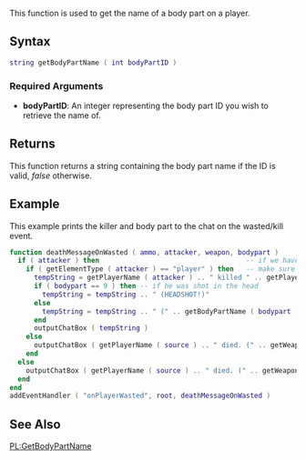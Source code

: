 This function is used to get the name of a body part on a player.

Syntax
------

``` lua
string getBodyPartName ( int bodyPartID )
```

### Required Arguments

-   **bodyPartID**: An integer representing the body part ID you wish to retrieve the name of.

Returns
-------

This function returns a string containing the body part name if the ID is valid, *false* otherwise.

Example
-------

This example prints the killer and body part to the chat on the wasted/kill event.

``` lua
function deathMessageOnWasted ( ammo, attacker, weapon, bodypart )
  if ( attacker ) then                                    -- if we have an attacker
    if ( getElementType ( attacker ) == "player" ) then   -- make sure the element that killed him was a player
      tempString = getPlayerName ( attacker ) .. " killed " .. getPlayerName ( source ) .. " (" .. getWeaponNameFromID ( weapon ) .. ")"
      if ( bodypart == 9 ) then -- if he was shot in the head
        tempString = tempString .. " (HEADSHOT!)"
      else
        tempString = tempString .. " (" .. getBodyPartName ( bodypart ) .. ")"
      end
      outputChatBox ( tempString )
    else
      outputChatBox ( getPlayerName ( source ) .. " died. (" .. getWeaponNameFromID ( weapon ) .. ") (" .. getBodyPartName ( bodypart ) .. ")" )
    end
  else
    outputChatBox ( getPlayerName ( source ) .. " died. (" .. getWeaponNameFromID ( weapon ) .. ") (" .. getBodyPartName ( bodypart ) .. ")" )
  end
end
addEventHandler ( "onPlayerWasted", root, deathMessageOnWasted )
```

See Also
--------

[PL:GetBodyPartName](/docs/PL:GetBodyPartName.md "wikilink")
